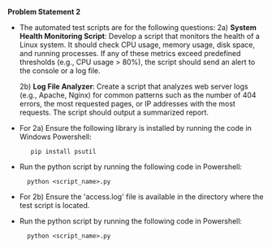 **Problem Statement 2**
 - The automated test scripts are for the following questions:
   2a) **System Health Monitoring Script**:
        Develop a script that monitors the health of a Linux system.
        It should check CPU usage, memory usage, disk space, and running processes.
        If any of these metrics exceed predefined thresholds (e.g., CPU usage > 80%), the script should send an alert to the console or a log file.

   2b) **Log File Analyzer**:
        Create a script that analyzes web server logs (e.g., Apache, Nginx) for common patterns such as the number of 404 errors, the most requested pages, or IP addresses with the most requests.
        The script should output a summarized report.

 - For 2a) Ensure the following library is installed by running the code in Windows Powershell:

          pip install psutil

 - Run the python script by running the following code in Powershell:

         python <script_name>.py

 - For 2b) Ensure the 'access.log' file is available in the directory where the test script is located.

 - Run the python script by running the following code in Powershell:

         python <script_name>.py
  
  
   
